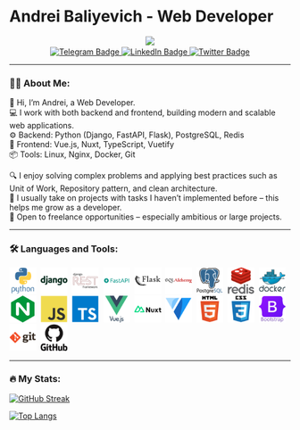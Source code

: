 # Andrei Baliyevich - Web Developer

<div id="header" align="center">
  <img src="https://i.giphy.com/media/jdPMeyv9rn0hZHh8n9/giphy.webp" width="100"/>
  <div id="badges">
    <a href="https://t.me/andreibaliyevich">
      <img src="https://img.shields.io/badge/Telegram-blue?style=for-the-badge&logo=telegram&logoColor=white" alt="Telegram Badge"/>
    </a>
    <a href="https://www.linkedin.com/in/andreibaliyevich/">
      <img src="https://img.shields.io/badge/LinkedIn-blue?style=for-the-badge&logo=linkedin&logoColor=white" alt="LinkedIn Badge"/>
    </a>
    <a href="https://twitter.com/ABaliyevich">
      <img src="https://img.shields.io/badge/Twitter-blue?style=for-the-badge&logo=twitter&logoColor=white" alt="Twitter Badge"/>
    </a>
  </div>
</div>

---
### :man_technologist: About Me:

:wave: Hi, I’m Andrei, a Web Developer.  
:computer: I work with both backend and frontend, building modern and scalable web applications.  
:gear: Backend: Python (Django, FastAPI, Flask), PostgreSQL, Redis  
:art: Frontend: Vue.js, Nuxt, TypeScript, Vuetify  
:package: Tools: Linux, Nginx, Docker, Git

:mag: I enjoy solving complex problems and applying best practices such as Unit of Work, Repository pattern, and clean architecture.  
:rocket: I usually take on projects with tasks I haven’t implemented before – this helps me grow as a developer.  
:seedling: Open to freelance opportunities – especially ambitious or large projects.

---
### :hammer_and_wrench: Languages and Tools:
<div>
  <img src="https://github.com/devicons/devicon/blob/master/icons/python/python-original-wordmark.svg" title="Python" alt="Python" width="48" height="48" />&nbsp;
  <img src="https://github.com/devicons/devicon/blob/master/icons/django/django-plain-wordmark.svg" title="Django" alt="Django" width="48" height="48" />&nbsp;
  <img src="https://github.com/devicons/devicon/blob/master/icons/djangorest/djangorest-original-wordmark.svg" title="Django REST" alt="Django REST" width="48" height="48" />&nbsp;
  <img src="https://github.com/devicons/devicon/blob/master/icons/fastapi/fastapi-original-wordmark.svg" title="FastAPI" alt="FastAPI" width="48" height="48" />&nbsp;
  <img src="https://github.com/devicons/devicon/blob/master/icons/flask/flask-original-wordmark.svg" title="Flask" alt="Flask" width="48" height="48" />&nbsp;
  <img src="https://github.com/devicons/devicon/blob/master/icons/sqlalchemy/sqlalchemy-original-wordmark.svg" title="SQLAlchemy" alt="SQLAlchemy" width="48" height="48" />&nbsp;
  <img src="https://github.com/devicons/devicon/blob/master/icons/postgresql/postgresql-original-wordmark.svg" title="PostgreSQL" alt="PostgreSQL" width="48" height="48" />&nbsp;
  <img src="https://github.com/devicons/devicon/blob/master/icons/redis/redis-original-wordmark.svg" title="Redis" alt="Redis" width="48" height="48" />&nbsp;
  <img src="https://github.com/devicons/devicon/blob/master/icons/docker/docker-original-wordmark.svg" title="Docker" alt="Docker" width="48" height="48" />&nbsp;
  <img src="https://github.com/devicons/devicon/blob/master/icons/nginx/nginx-original.svg" title="NGINX" alt="NGINX" width="48" height="48" />&nbsp;
  <img src="https://github.com/devicons/devicon/blob/master/icons/javascript/javascript-original.svg" title="JavaScript" alt="JavaScript" width="48" height="48" />&nbsp;
  <img src="https://github.com/devicons/devicon/blob/master/icons/typescript/typescript-original.svg" title="TypeScript" alt="TypeScript" width="48" height="48" />&nbsp;
  <img src="https://github.com/devicons/devicon/blob/master/icons/vuejs/vuejs-original-wordmark.svg" title="Vue.js" alt="Vue.js" width="48" height="48" />&nbsp;
  <img src="https://github.com/devicons/devicon/blob/master/icons/nuxt/nuxt-original-wordmark.svg" title="Nuxt" alt="Nuxt" width="48" height="48" />&nbsp;
  <img src="https://github.com/devicons/devicon/blob/master/icons/vuetify/vuetify-original.svg" title="Vuetify" alt="Vuetify" width="48" height="48" />&nbsp;
  <img src="https://github.com/devicons/devicon/blob/master/icons/html5/html5-original-wordmark.svg" title="HTML5" alt="HTML5" width="48" height="48" />&nbsp;
  <img src="https://github.com/devicons/devicon/blob/master/icons/css3/css3-original-wordmark.svg" title="CSS3" alt="CSS3" width="48" height="48" />&nbsp;
  <img src="https://github.com/devicons/devicon/blob/master/icons/bootstrap/bootstrap-original-wordmark.svg" title="Bootstrap" alt="Bootstrap" width="48" height="48" />&nbsp;
  <img src="https://github.com/devicons/devicon/blob/master/icons/git/git-original-wordmark.svg" title="git" alt="git" width="48" height="48" />&nbsp;
  <img src="https://github.com/devicons/devicon/blob/master/icons/github/github-original-wordmark.svg" title="GitHub" alt="GitHub" width="48" height="48" />&nbsp;
</div>

---
### :fire: My Stats:
[![GitHub Streak](http://github-readme-streak-stats.herokuapp.com?user=andreibaliyevich)](https://git.io/streak-stats)

[![Top Langs](https://github-readme-stats-git-masterrstaa-rickstaa.vercel.app/api/top-langs/?username=andreibaliyevich&layout=compact&theme=default)](https://github.com/anuraghazra/github-readme-stats)
